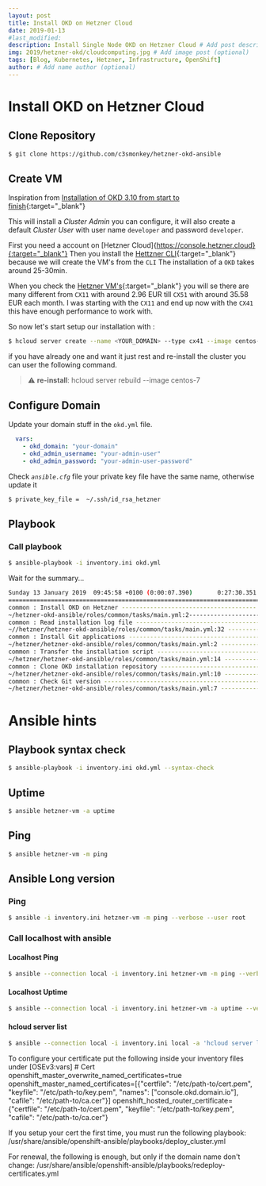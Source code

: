 ```yaml
---
layout: post
title: Install OKD on Hetzner Cloud
date: 2019-01-13
#last_modified:
description: Install Single Node OKD on Hetzner Cloud # Add post description (optional)
img: 2019/hetzner-okd/cloudcomputing.jpg # Add image post (optional)
tags: [Blog, Kubernetes, Hetzner, Infrastructure, OpenShift]
author: # Add name author (optional)
---
```

# Install OKD on Hetzner Cloud
## Clone Repository

```bash
$ git clone https://github.com/c3smonkey/hetzner-okd-ansible
```
## Create VM
Inspiration from [Installation of OKD 3.10 from start to finish](https://www.youtube.com/watch?v=ZkFIozGY0IA){:target="_blank"}

This will install a _Cluster Admin_ you can configure, it will also create a default _Cluster User_ with user name `developer`
and password `developer`.   

First you need a account on [Hetzner Cloud]{https://console.hetzner.cloud}{:target="_blank"}
Then you install the [Hettzner CLI](https://github.com/hetznercloud/cli){:target="_blank"} because we will create the VM's from the `CLI`
The installation of a `OKD` takes around 25-30min. 

When you check the [Hetzner VM's](https://www.hetzner.de/cloud){:target="_blank"} you will se there are many different from `CX11` with around 2.96 EUR
till `CX51` with around 35.58 EUR each month. I was starting with the `CX11` and end up now with the `CX41` this have enough performance to work with.

So now let's start setup our installation with :
```bash
$ hcloud server create --name <YOUR_DOMAIN> --type cx41 --image centos-7 --ssh-key <YOUR_HETZNER_SSH_KEY> --datacenter hel1-dc2
```
 
if you have already one and want it just rest and re-install the cluster you can user the following command.
> ⚠️ **re-install**: hcloud server rebuild <your-domain> --image centos-7

## Configure Domain
Update your domain stuff in the `okd.yml` file.
```yaml
  vars:
    - okd_domain: "your-domain"
    - okd_admin_username: "your-admin-user"
    - okd_admin_password: "your-admin-user-password"
```    

Check _`ansible.cfg`_ file your private key file have the same name, otherwise update it
```bash
$ private_key_file =  ~/.ssh/id_rsa_hetzner
```

## Playbook
### Call playbook
```bash
$ ansible-playbook -i inventory.ini okd.yml
```

Wait for the summary...

```bash
Sunday 13 January 2019  09:45:58 +0100 (0:00:07.390)       0:27:30.351 ********
===============================================================================
common : Install OKD on Hetzner -------------------------------------- 1631.71s
~/hetzner-okd-ansible/roles/common/tasks/main.yml:2----------------------------
common : Read installation log file ------------------------------------- 7.39s
~//hetzner/hetzner-okd-ansible/roles/common/tasks/main.yml:32 -----------------
common : Install Git applications --------------------------------------- 3.89s
~/hetzner/hetzner-okd-ansible/roles/common/tasks/main.yml:2 -------------------
common : Transfer the installation script ------------------------------- 3.04s
~/hetzner/hetzner-okd-ansible/roles/common/tasks/main.yml:14 ------------------
common : Clone OKD installation repository ------------------------------ 2.72s
~/hetzner/hetzner-okd-ansible/roles/common/tasks/main.yml:10 ------------------
common : Check Git version ---------------------------------------------- 1.47s
~/hetzner/hetzner-okd-ansible/roles/common/tasks/main.yml:7 -------------------
```


# Ansible hints

## Playbook syntax check
```bash
$ ansible-playbook -i inventory.ini okd.yml --syntax-check
```
## Uptime
```bash
$ ansible hetzner-vm -a uptime
```
## Ping
```bash
$ ansible hetzner-vm -m ping
```
## Ansible Long version
### Ping
```bash
$ ansible -i inventory.ini hetzner-vm -m ping --verbose --user root
```
### Call localhost with ansible
#### Localhost Ping
```bash
$ ansible --connection local -i inventory.ini hetzner-vm -m ping --verbose --user root
```

#### Localhost Uptime
```bash
$ ansible --connection local -i inventory.ini hetzner-vm -a uptime --verbose --user root
```
#### hcloud server list

```bash
$ ansible --connection local -i inventory.ini local -a 'hcloud server list' --verbose --user root
```


To configure your certificate put the following inside your inventory files under [OSEv3:vars]
    # Cert
    openshift_master_overwrite_named_certificates=true 
    openshift_master_named_certificates=[{"certfile": "/etc/path-to/cert.pem", "keyfile": "/etc/path-to/key.pem", "names": ["console.okd.domain.io"], "cafile": "/etc/path-to/ca.cer"}] 
    openshift_hosted_router_certificate={"certfile": "/etc/path-to/cert.pem", "keyfile": "/etc/path-to/key.pem", "cafile": "/etc/path-to/ca.cer"} 

If you setup your cert the first time, you must run the following playbook:
    /usr/share/ansible/openshift-ansible/playbooks/deploy_cluster.yml

For renewal, the following is enough, but only if the domain name don't change:
    /usr/share/ansible/openshift-ansible/playbooks/redeploy-certificates.yml
    

[jekyll-docs]: https://jekyllrb.com/docs/home
[jekyll-gh]:   https://github.com/jekyll/jekyll
[jekyll-talk]: https://talk.jekyllrb.com/


